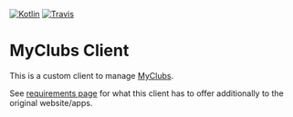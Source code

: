 [![Kotlin](https://img.shields.io/badge/kotlin-1.2.21-blue.svg)](http://kotlinlang.org)
[![Travis](https://img.shields.io/travis/christophpickl/urclubs.svg)](https://travis-ci.org/christophpickl/urclubs)

# MyClubs Client

This is a custom client to manage [MyClubs](https://www.myclubs).

See [requirements page](doc/requirements.html) for what this client has to offer additionally to the original website/apps.
